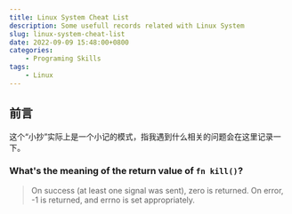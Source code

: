 ```yaml
---
title: Linux System Cheat List
description: Some usefull records related with Linux System
slug: linux-system-cheat-list
date: 2022-09-09 15:48:00+0800
categories:
    - Programing Skills
tags:
    - Linux
---
```


## 前言

这个“小抄”实际上是一个小记的模式，指我遇到什么相关的问题会在这里记录一下。

### What's the meaning of the return value of `fn kill()`?

> On success (at least one signal was sent), zero is returned.  On error, -1 is returned, and  errno is set appropriately.
